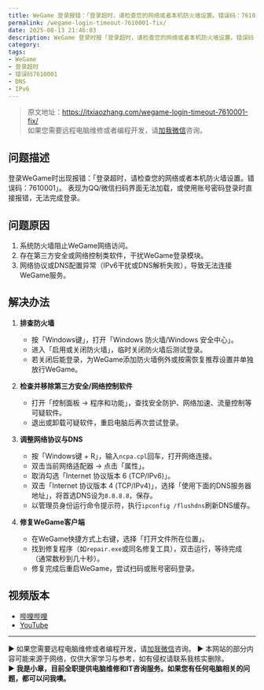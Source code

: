 ```yaml
---
title: WeGame 登录报错：「登录超时，请检查您的网络或者本机防火墙设置。错误码：7610001」快速排查与修复
permalink: /wegame-login-timeout-7610001-fix/
date: 2025-08-13 21:46:03
description: WeGame 登录时报「登录超时，请检查您的网络或者本机防火墙设置。错误码：7610001」。建议依次排查：临时关闭防火墙并放行WeGame、卸载可疑第三方安全/网络控制软件、禁用IPv6并更换DNS（如8.8.8.8）、刷新DNS并运行客户端修复程序，通常可恢复登录。
category:
tags:
- WeGame
- 登录超时
- 错误码7610001
- DNS
- IPv6
---
```


> 原文地址：<https://itxiaozhang.com/wegame-login-timeout-7610001-fix/>  
> 如果您需要远程电脑维修或者编程开发，请[加我微信](https://itxiaozhang.netlify.app/)咨询。 

## 问题描述

登录WeGame时出现报错：「登录超时，请检查您的网络或者本机防火墙设置。错误码：7610001」。
表现为QQ/微信扫码界面无法加载，或使用账号密码登录时直接报错，无法完成登录。

## 问题原因

1. 系统防火墙阻止WeGame网络访问。
2. 存在第三方安全或网络控制类软件，干扰WeGame登录模块。
3. 网络协议或DNS配置异常（IPv6干扰或DNS解析失败），导致无法连接WeGame服务。

## 解决办法

1. **排查防火墙**

   * 按「Windows键」，打开「Windows 防火墙/Windows 安全中心」。
   * 进入「启用或关闭防火墙」，临时关闭防火墙后测试登录。
   * 若关闭后能登录，为WeGame添加防火墙例外或按需恢复推荐设置并单独放行WeGame。

2. **检查并移除第三方安全/网络控制软件**

   * 打开「控制面板 → 程序和功能」，查找安全防护、网络加速、流量控制等可疑软件。
   * 退出或卸载可疑软件，重启电脑后再次尝试登录。

3. **调整网络协议与DNS**

   * 按「Windows键 + R」，输入`ncpa.cpl`回车，打开网络连接。
   * 双击当前网络适配器 → 点击「属性」。
   * 取消勾选「Internet 协议版本 6 (TCP/IPv6)」。
   * 双击「Internet 协议版本 4 (TCP/IPv4)」，选择「使用下面的DNS服务器地址」，将首选DNS设为`8.8.8.8`，保存。
   * 以管理员身份运行命令提示符，执行`ipconfig /flushdns`刷新DNS缓存。

4. **修复WeGame客户端**

   * 在WeGame快捷方式上右键，选择「打开文件所在位置」。
   * 找到修复程序（如`repair.exe`或同名修复工具），双击运行，等待完成（通常数秒到几十秒）。
   * 修复完成后重启WeGame，尝试扫码或账号密码登录。

## 视频版本

* [哔哩哔哩](https://space.bilibili.com/3546607630944387)
* [YouTube](https://www.youtube.com/@itxiaozhang)

---
▶ 如果您需要远程电脑维修或者编程开发，请[加我微信](https://itxiaozhang.netlify.app/)咨询。 
▶ 本网站的部分内容可能来源于网络，仅供大家学习与参考，如有侵权请联系我核实删除。  
▶ **我是小章，目前全职提供电脑维修和IT咨询服务。如果您有任何电脑相关的问题，都可以问我噢。**  
